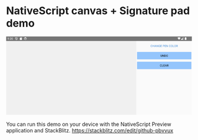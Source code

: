 # NativeScript canvas + Signature pad demo

<!-- Gif in github folder -->
![Demo](./github/android.gif)

You can run this demo on your device with the NativeScript Preview application and StackBlitz.
https://stackblitz.com/edit/github-pbvvux

